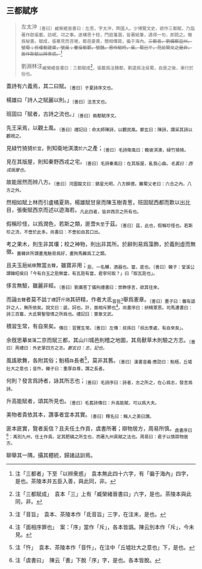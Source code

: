 ## 三都賦序

> 左太沖<sub>〔善曰〕臧榮緒晉書曰：左思，字太沖，齊國人。少博覽文史，欲作三都賦，乃詣著作郎張載，訪岷、邛之事。遂構思十稔，門庭藩溷，皆著紙筆，遇得一句，即䟽之。徵爲秘書。賦成，張華見而咨嗟，都邑豪貴，競相傳寫，徧于海內。~~三都者，劉備都益州，號蜀；孫權都建業，號吳；曹操都鄴，號魏。思作賦時，吳、蜀已平，見前賢文之是非，故作斯賦以辨衆惑。~~[^4.2.1]</sub>
> 
> 劉淵林注<sub>臧榮緒晉書曰：三都賦成[^4.2.2]，張載爲注魏都，劉逵爲注吳蜀，自是之後，漸行於俗也。</sub>

蓋詩有六義焉，其二曰賦。<sub>〔善曰〕子夏詩序文也。</sub>

楊雄曰「詩人之賦麗以則。」<sub>〔善曰〕法言文也。</sub>

班固曰「賦者，古詩之流也。」<sub>〔善曰〕兩都賦序文。</sub>

先王采焉，以觀土風。<sub>〔善曰〕禮記曰：命太師陳詩，以觀民風。鄭玄曰：陳詩，謂采其詩以觀視之。</sub>

見緑竹猗猗`於宜`，則知衛地淇澳`於六`之產；<sub>〔善曰〕毛詩衛風曰：瞻彼淇澳，緑竹猗猗。</sub>

見在其版屋，則知秦野西戎之宅。<sub>〔善曰〕毛詩秦風曰：在其版屋，亂我心曲。*毛萇曰：西戎版屋也。*</sub>

故能居然而辨八方。<sub>〔善曰〕河圖龍文曰：鎮星光明，八方歸德。難蜀父老曰：六合之內，八方之外。</sub>

然相如賦上林而引盧橘夏熟，楊雄賦甘泉而陳玉樹青葱，班固賦西都而歎以出比目，張衡賦西京而述以遊海若。<sub>凡此四者，皆非西京之所有也。</sub>

假稱珍怪，以爲潤色，若斯之類，匪啻`失至`于茲。<sub>〔善曰〕茲，此也，假稱珍怪也。若斯珍之流，不啻於此多。尚書曰：不啻如自其口出。</sub>

考之果木，則生非其壤；校之神物，則出非其所。於辭則易爲藻飾，於義則虛而無徵。<sub>蓋韓非所謂畫鬼魅易爲好，畫狗馬難爲工之類。</sub>

且夫玉巵`紙移`無當`去聲`，雖寶非用；<sub>巵，一名觶，酒器也。當，底也。〔善曰〕韓子：堂溪公謂韓昭侯曰「今有白玉之巵無當，有瓦巵有當，君寧何取？」曰「取瓦巵也」。</sub>

侈言無驗，雖麗非經。<sub>〔善曰〕劉廙答丁儀刑禮書曰：崇飾侈言，欲其往來。</sub>

而論`去聲`者莫不詆`丁禮`訐`斤謁`其研精，作者大氐<sub>音旨[^4.2.3]</sub>舉爲憲章。<sub>〔善曰〕墨子曰：雖有詆訐之人，無所依矣。說文曰：詆，訶也。訐，面相斥罪也[^4.2.4]。尚書序曰：研精覃思。司馬遷書曰：詩三百篇，大氐賢聖發憤之所爲也。禮記曰：憲章文武。</sub>

積習生常，有自來矣。<sub>傳曰：習實生常。〔善曰〕左傳：叔孫曰「叔出季處，有自來矣」。</sub>

余旣思摹`莫蒲`二京而賦三都，其山川城邑則稽之地圖，其鳥獸草木則驗之方志。<sub>〔善曰〕周禮曰：外史掌四方之志。*鄭玄曰：志，記也。*</sub>

風謠歌舞，各附其俗；魁梧~~`忤`~~長者[^4.2.5]，莫非其舊。<sub>〔善曰〕漢書音義·應劭曰：魁梧，丘墟壯大之意也；音忤。韓子曰：重厚自尊，謂之長者。</sub>

何則？發言爲詩者，詠其所志也；<sub>〔善曰〕毛詩序曰：詩者，志之所之，在心爲志，發言爲詩。</sub>

升高能賦者，頌其所見也。<sub>〔善曰〕毛萇詩傳曰：升高能賦，可以爲大夫。</sub>

美物者貴依其本，讚事者宜本其實。<sub>〔善曰〕釋名曰：稱人之美曰讚。</sub>

匪本匪實，覽者奚信？且夫任土作貢，虞書所著；辯物居方，周易所慎。<sub>虞書序曰[^4.2.6]：禹別九州，任土作貢。定其肥磽之所生也，而著九州貢賦之法也。周易曰：君子以慎辯物居方。</sub>

聊舉其一隅，攝其體統，歸諸詁訓焉。

[^4.2.1]: 注「三都者」下至「以辨衆惑」　袁本無此四十六字，有「徧于海內」四字，是也。茶陵本并五臣入善，與此同，非。
[^4.2.2]: 注「三都賦成」　袁本「三」上有「臧榮緒晉書曰」六字，是也。茶陵本與此同，非。
[^4.2.3]: 注「音旨」　袁本、茶陵本作「氐音旨」三字，在注末，是也。
[^4.2.4]: 注「面相序罪也」　案：「序」當作「斥」，各本皆譌。陳云別本作「斥」，今未見。
[^4.2.5]: 注「忤」　袁本、茶陵本作「音忤」，在注中「丘墟壯大之意也」下，是也。
[^4.2.6]: 注「虞書曰」　陳云「書」下脫「序」字，是也。各本皆脫。

